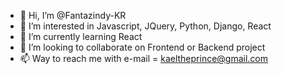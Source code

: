 - 👋 Hi, I’m @Fantazindy-KR
- 👀 I’m interested in Javascript, JQuery, Python, Django, React
- 🌱 I’m currently learning React
- 💞️ I’m looking to collaborate on Frontend or Backend project
- 📫 Way to reach me with e-mail = kaeltheprince@gmail.com

<!---
Fantazindy-KR/Fantazindy-KR is a ✨ special ✨ repository because its `README.md` (this file) appears on your GitHub profile.
You can click the Preview link to take a look at your changes.
--->
